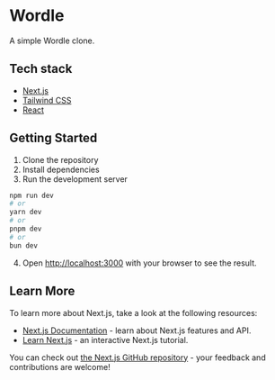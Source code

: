 # Wordle

A simple Wordle clone. 

## Tech stack
- [Next.js](https://nextjs.org/)
- [Tailwind CSS](https://tailwindcss.com/)
- [React](https://reactjs.org/)

## Getting Started
1. Clone the repository
2. Install dependencies
3. Run the development server

```bash
npm run dev
# or
yarn dev
# or
pnpm dev
# or
bun dev
```

4. Open [http://localhost:3000](http://localhost:3000) with your browser to see the result.

## Learn More

To learn more about Next.js, take a look at the following resources:

- [Next.js Documentation](https://nextjs.org/docs) - learn about Next.js features and API.
- [Learn Next.js](https://nextjs.org/learn) - an interactive Next.js tutorial.

You can check out [the Next.js GitHub repository](https://github.com/vercel/next.js/) - your feedback and contributions are welcome!